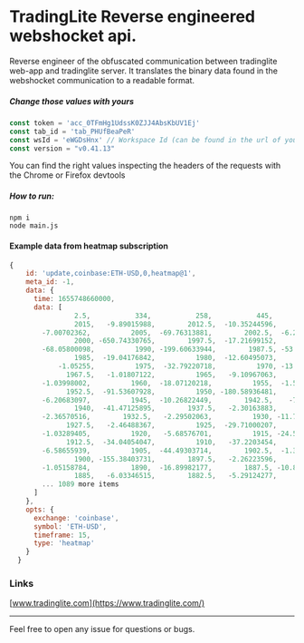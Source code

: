 # TradingLite Reverse engineered webshocket api.

Reverse engineer of the obfuscated communication between tradinglite web-app and tradinglite server.
It translates the binary data found in the webshocket communication to a readable format.

##### Change those values with yours
```javascript
const token = 'acc_0TFmHg1UdssK0ZJJ4AbsKbUV1Ej'
const tab_id = 'tab_PHUfBeaPeR'
const wsId = 'eWGDsHnx' // Workspace Id (can be found in the url of your workspace)
const version = "v0.41.13"
```
You can find the right values inspecting the headers of the requests with the Chrome or Firefox devtools


##### How to run:
	npm i
	node main.js

#### Example data from heatmap subscription
```javascript
{
    id: 'update,coinbase:ETH-USD,0,heatmap@1',
    meta_id: -1,
    data: {
      time: 1655748660000,
      data: [
                2.5,           334,           258,           445,         2015,
                2015,   -9.89015988,        2012.5,  -10.35244596,         2010,
        -7.00702362,          2005,  -69.76313881,        2002.5,  -6.29612455,
                2000, -650.74330765,        1997.5,  -17.21699152,         1995,
        -68.05800098,          1990, -199.60633944,        1987.5, -53.25614549,
                1985,  -19.04176842,          1980,  -12.60495073,       1977.5,
            -1.05255,          1975,  -32.79220718,          1970, -13.12057759,
              1967.5,   -1.01807122,          1965,   -9.10967063,       1962.5,
        -1.03998002,          1960,  -18.07120218,          1955,  -1.52601307,
              1952.5,  -91.53607928,          1950, -180.58936481,       1947.5,
        -6.20683097,          1945,  -10.26822449,        1942.5,    -7.211758,
                1940,  -41.47125895,        1937.5,   -2.30163883,         1935,
        -2.36570516,        1932.5,   -2.29502063,          1930, -11.74240411,
              1927.5,   -2.46488367,          1925,  -29.71000207,       1922.5,
        -1.03289405,          1920,   -5.68576701,          1915, -24.52529949,
              1912.5,  -34.04054047,          1910,   -37.2203454,       1907.5,
        -6.58655939,          1905,  -44.49303714,        1902.5,  -1.38618795,
                1900, -155.38403731,        1897.5,   -2.26223596,         1895,
        -1.05158784,          1890,  -16.89982177,        1887.5, -10.80063955,
                1885,   -6.03346515,        1882.5,   -5.29124277,         1880,
        ... 1089 more items
      ]
    },
    opts: {
      exchange: 'coinbase',
      symbol: 'ETH-USD',
      timeframe: 15,
      type: 'heatmap'
    }
  }
```

                    


### Links

[www.tradinglite.com](https://www.tradinglite.com/)

----
Feel free to open any issue for questions or bugs.
